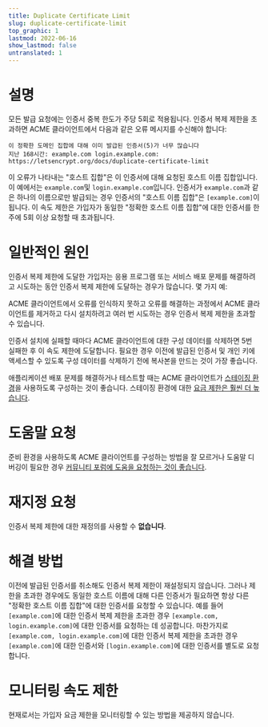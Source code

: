 ```yaml
---
title: Duplicate Certificate Limit
slug: duplicate-certificate-limit
top_graphic: 1
lastmod: 2022-06-16
show_lastmod: false
untranslated: 1
---
```



# 설명
모든 발급 요청에는 인증서 중복 한도가 주당 5회로 적용됩니다. 인증서 복제 제한을 초과하면 ACME 클라이언트에서 다음과 같은 오류 메시지를 수신해야 합니다:
```
이 정확한 도메인 집합에 대해 이미 발급된 인증서(5)가 너무 많습니다
지난 168시간: example.com login.example.com: https://letsencrypt.org/docs/duplicate-certificate-limit 
```
이 오류가 나타내는 "호스트 집합"은 이 인증서에 대해 요청된 호스트 이름 집합입니다. 이 예에서는 `example.com`및 `login.example.com`입니다. 인증서가 `example.com`과 같은 하나의 이름으로만 발급되는 경우 인증서의 "호스트 이름 집합"은 `[example.com]`이 됩니다. 이 속도 제한은 가입자가 동일한 "정확한 호스트 이름 집합"에 대한 인증서를 한 주에 5회 이상 요청할 때 초과됩니다.

# 일반적인 원인

인증서 복제 제한에 도달한 가입자는 응용 프로그램 또는 서비스 배포 문제를 해결하려고 시도하는 동안 인증서 복제 제한에 도달하는 경우가 많습니다. 몇 가지 예:

ACME 클라이언트에서 오류를 인식하지 못하고 오류를 해결하는 과정에서 ACME 클라이언트를 제거하고 다시 설치하려고 여러 번 시도하는 경우 인증서 복제 제한을 초과할 수 있습니다.

인증서 설치에 실패할 때마다 ACME 클라이언트에 대한 구성 데이터를 삭제하면 5번 실패한 후 이 속도 제한에 도달합니다. 필요한 경우 이전에 발급된 인증서 및 개인 키에 액세스할 수 있도록 구성 데이터를 삭제하기 전에 복사본을 만드는 것이 가장 좋습니다.

애플리케이션 배포 문제를 해결하거나 테스트할 때는 ACME 클라이언트가 [스테이징 환경](/docs/staging-environment/)을 사용하도록 구성하는 것이 좋습니다. 스테이징 환경에 대한 [요금 제한은 훨씬 더 높습니다](/docs/staging-environment/#rate-limits).

# 도움말 요청

준비 환경을 사용하도록 ACME 클라이언트를 구성하는 방법을 잘 모르거나 도움말 디버깅이 필요한 경우 [커뮤니티 포럼에 도움을 요청하는 것이 좋습니다](https://community.letsencrypt.org/c/help/13).

# 재지정 요청

인증서 복제 제한에 대한 재정의를 사용할 수 **없습니다**.

# 해결 방법

이전에 발급된 인증서를 취소해도 인증서 복제 제한이 재설정되지 않습니다. 그러나 제한을 초과한 경우에도 동일한 호스트 이름에 대해 다른 인증서가 필요하면 항상 다른 "정확한 호스트 이름 집합"에 대한 인증서를 요청할 수 있습니다. 예를 들어 `[example.com]`에 대한 인증서 복제 제한을 초과한 경우 `[example.com, login.example.com]`에 대한 인증서를 요청하는 데 성공합니다. 마찬가지로 `[example.com, login.example.com]`에 대한 인증서 복제 제한을 초과한 경우 `[example.com]`에 대한 인증서와 `[login.example.com]`에 대한 인증서를 별도로 요청합니다.

# 모니터링 속도 제한

현재로서는 가입자 요금 제한을 모니터링할 수 있는 방법을 제공하지 않습니다.
